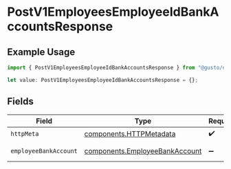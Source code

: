 # PostV1EmployeesEmployeeIdBankAccountsResponse

## Example Usage

```typescript
import { PostV1EmployeesEmployeeIdBankAccountsResponse } from "@gusto/embedded-api/models/operations/postv1employeesemployeeidbankaccounts.js";

let value: PostV1EmployeesEmployeeIdBankAccountsResponse = {};
```

## Fields

| Field                                                                            | Type                                                                             | Required                                                                         | Description                                                                      |
| -------------------------------------------------------------------------------- | -------------------------------------------------------------------------------- | -------------------------------------------------------------------------------- | -------------------------------------------------------------------------------- |
| `httpMeta`                                                                       | [components.HTTPMetadata](../../models/components/httpmetadata.md)               | :heavy_check_mark:                                                               | N/A                                                                              |
| `employeeBankAccount`                                                            | [components.EmployeeBankAccount](../../models/components/employeebankaccount.md) | :heavy_minus_sign:                                                               | Example response                                                                 |
